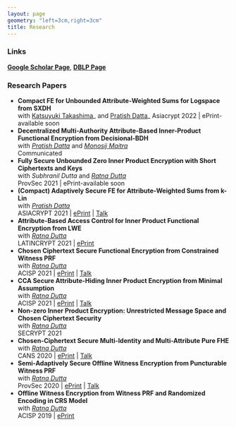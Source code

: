 ```yaml
---
layout: page
geometry: "left=3cm,right=3cm"
title: Research
---
```


### Links

**[Google Scholar Page](https://scholar.google.co.in/citations?user=7N8SUDMAAAAJ&hl=en)**, **[DBLP Page](https://dblp.org/pid/222/6843.html)**




### Research Papers

* **Compact FE for Unbounded Attribute-Weighted Sums for Logspace from SXDH**\
  with [Katsuyuki Takashima](https://waseda.pure.elsevier.com/en/persons/katsuyuki-takashima)_ and [Pratish Datta](https://ntt-research.com/cis-people/)_ 
  Asiacrypt 2022 | ePrint-available soon
* **Decentralized Multi-Authority Attribute-Based Inner-Product Functional Encryption from Decisional-BDH**\
  with _[Pratish Datta](https://ntt-research.com/cis-people/)_ and _[Monosij Maitra](https://mmaitra.bitbucket.io)_\
  Communicated
* **Fully Secure Unbounded Zero Inner Product Encryption with Short Ciphertexts and Keys**\
  with _Subhranil Dutta_ and _[Ratna Dutta](http://www.facweb.iitkgp.ac.in/~ratna/)_\
  ProvSec 2021 | ePrint-available soon
* **(Compact) Adaptively Secure FE for Attribute-Weighted Sums from k-Lin**\
  with _[Pratish Datta](https://ntt-research.com/cis-people/)_\
  ASIACRYPT 2021 | [ePrint](https://eprint.iacr.org/2021/1305) | [Talk](https://www.youtube.com/watch?v=uqgqo-R72eU&t=63s)
* **Attribute-Based Access Control for Inner Product Functional Encryption from LWE**\
  with _[Ratna Dutta](http://www.facweb.iitkgp.ac.in/~ratna/)_\
  LATINCRYPT 2021 | [ePrint](https://eprint.iacr.org/2021/178)
* **Chosen Ciphertext Secure Functional Encryption from Constrained Witness PRF**\
  with _[Ratna Dutta](http://www.facweb.iitkgp.ac.in/~ratna/)_\
  ACISP 2021 | [ePrint](https://eprint.iacr.org/2021/512) | [Talk](https://cloudstor.aarnet.edu.au/plus/s/JIIjYYyxHfU5wTc)
* **CCA Secure Attribute-Hiding Inner Product Encryption from Minimal Assumption**\
  with _[Ratna Dutta](http://www.facweb.iitkgp.ac.in/~ratna/)_\
  ACISP 2021 | [ePrint](https://eprint.iacr.org/2020/1085) | [Talk](https://cloudstor.aarnet.edu.au/plus/s/0tN8blKSPhjMsHm)  
* **Non-zero Inner Product Encryption: Unrestricted Message Space and Chosen Ciphertext Security**\
  with _[Ratna Dutta](http://www.facweb.iitkgp.ac.in/~ratna/)_\
  SECRYPT 2021  
* **Chosen-Ciphertext Secure Multi-Identity and Multi-Attribute Pure FHE**\
  with _[Ratna Dutta](http://www.facweb.iitkgp.ac.in/~ratna/)_\
  CANS 2020 | [ePrint](https://eprint.iacr.org/2020/1382) | [Talk](https://www.youtube.com/watch?v=xkoiEzU_4Sk&list=PLGZlw3ijPOnMc3Jjr9czRsdAPt3a6eROB)
* **Semi-Adaptively Secure Offline Witness Encryption from Puncturable Witness PRF**\
  with _[Ratna Dutta](http://www.facweb.iitkgp.ac.in/~ratna/)_\
  ProvSec 2020 | [ePrint](https://eprint.iacr.org/2020/479) | [Talk](https://www.youtube.com/watch?v=GPMLkENHeog) 
* **Offline Witness Encryption from Witness PRF and Randomized Encoding in CRS Model**\
  with _[Ratna Dutta](http://www.facweb.iitkgp.ac.in/~ratna/)_\
  ACISP 2019 | [ePrint](https://eprint.iacr.org/2018/587)  







